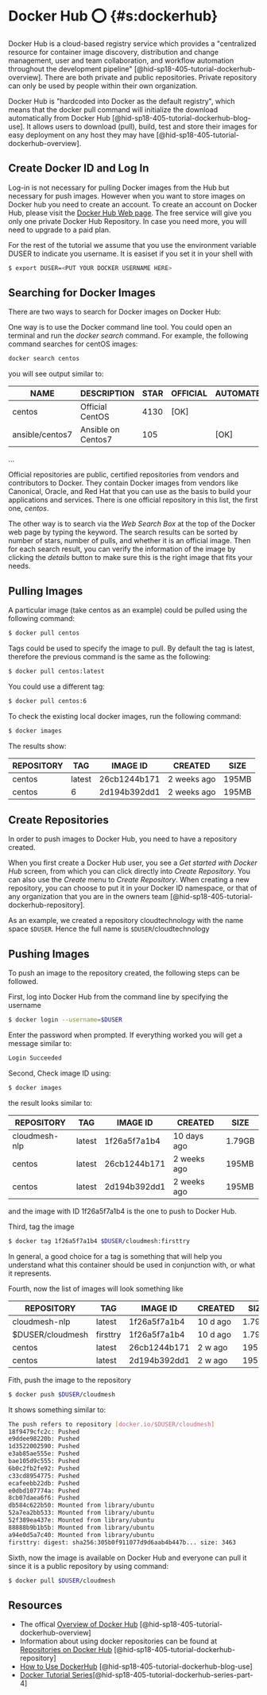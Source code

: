 # Docker Hub :o: {#s:dockerhub}


Docker Hub is a cloud-based registry service which provides a
"centralized resource for container image discovery, distribution and
change management, user and team collaboration, and workflow
automation throughout the development
pipeline" [@hid-sp18-405-tutorial-dockerhub-overview]. There are both
private and public repositories. Private repository can only be used
by people within their own organization.

Docker Hub is "hardcoded into Docker as the default registry", which
means that the docker pull command will initialize the download
automatically from Docker Hub
[@hid-sp18-405-tutorial-dockerhub-blog-use]. It allows users to
download (pull), build, test and store their images for easy
deployment on any host they may
have [@hid-sp18-405-tutorial-dockerhub-overview].

## Create Docker ID and Log In 

Log-in is not necessary for pulling Docker images from the Hub but
necessary for push images. However when you want to store images on
Docker hub you need to create an account. To create an account on Docker
Hub, please visit the [Docker Hub Web page](https://hub.docker.com/).
The free service will give you only one private Docker Hub Repository.
In case you need more, you will need to upgrade to a paid plan.

For the rest of the tutorial we assume that you use the environment
variable DUSER to indicate you username. It is easiset if you set it in
your shell with

```bash
$ export DUSER=<PUT YOUR DOCKER USERNAME HERE> 
```

## Searching for Docker Images

There are two ways to search for Docker images on Docker Hub:

One way is to use the Docker command line tool. You could open an
terminal and run the *docker search* command. For example, the following
command searches for centOS images:

```bash
docker search centos
```

you will see output similar to:

| NAME            | DESCRIPTION        | STAR | OFFICIAL | AUTOMATED |
|-----------------|--------------------|------|----------|-----------|
| centos          | Official CentOS    | 4130 | [OK]     |           |
| ansible/centos7 | Ansible on Centos7 | 105  |          | [OK]      |

...


Official repositories are public, certified repositories from vendors
and contributors to Docker. They contain Docker images from vendors like
Canonical, Oracle, and Red Hat that you can use as the basis to build
your applications and services. There is one official repository in this
list, the first one, *centos*.

The other way is to search via the *Web Search Box* at the top of the
Docker web page by typing the keyword. The search results can be sorted
by number of stars, number of pulls, and whether it is an official
image. Then for each search result, you can verify the information of
the image by clicking the *details* button to make sure this is the
right image that fits your needs.

## Pulling Images

A particular image (take centos as an example) could be pulled using the
following command:

```bash
$ docker pull centos
```
Tags could be used to specify the image to pull. By default the tag is
latest, therefore the previous command is the same as the following:

```bash
$ docker pull centos:latest
```

You could use a different tag:

```bash
$ docker pull centos:6
```

To check the existing local docker images, run the following command:

```bash
$ docker images
```

The results show:

| REPOSITORY | TAG    | IMAGE ID     | CREATED     | SIZE  |
|------------|--------|--------------|-------------|-------|
| centos     | latest | 26cb1244b171 | 2 weeks ago | 195MB |
| centos     | 6      | 2d194b392dd1 | 2 weeks ago | 195MB |


## Create Repositories

In order to push images to Docker Hub, you need to have a repository
created.

When you first create a Docker Hub user, you see a *Get started with
Docker Hub* screen, from which you can click directly into *Create
Repository*. You can also use the *Create* menu to *Create Repository*.
When creating a new repository, you can choose to put it in your Docker
ID namespace, or that of any organization that you are in the owners
team [@hid-sp18-405-tutorial-dockerhub-repository].

As an example, we created a repository cloudtechnology with the name
space `$DUSER`. Hence the full name is `$DUSER`/cloudtechnology

## Pushing Images

To push an image to the repository created, the following steps can be
followed.

First, log into Docker Hub from the command line by specifying the username

```bash
$ docker login --username=$DUSER
```
          
Enter the password when prompted. If everything worked you will get
a message similar to:

```bash
Login Succeeded
```

Second, Check image ID using:

```bash
$ docker images
```

the result looks similar to:

| REPOSITORY    | TAG    | IMAGE ID     | CREATED     | SIZE   |
|---------------|--------|--------------|-------------|--------|
| cloudmesh-nlp | latest | 1f26a5f7a1b4 | 10 days ago | 1.79GB |
| centos        | latest | 26cb1244b171 | 2 weeks ago | 195MB  |
| centos        | latest | 2d194b392dd1 | 2 weeks ago | 195MB  |

and the image with ID 1f26a5f7a1b4 is the one to push to Docker Hub.

Third, tag the image

```bash
$ docker tag 1f26a5f7a1b4 $DUSER/cloudmesh:firsttry
```

In general, a good choice for a tag is something that will help you
understand what this container should be used in conjunction with, or
what it represents.

Fourth, now the list of images will look something like

| REPOSITORY       | TAG      | IMAGE ID     | CREATED  | SIZE   |
|------------------|----------|--------------|----------|--------|
| cloudmesh-nlp    | latest   | 1f26a5f7a1b4 | 10 d ago | 1.79GB |
| $DUSER/cloudmesh | firsttry | 1f26a5f7a1b4 | 10 d ago | 1.79GB |
| centos           | latest   | 26cb1244b171 | 2 w ago  |  195MB |
| centos           | latest   | 2d194b392dd1 | 2 w ago  |  195MB |

Fith, push the image to the repository

```bash
$ docker push $DUSER/cloudmesh
```

It shows something similar to:

```bash
The push refers to repository [docker.io/$DUSER/cloudmesh]
18f9479cfc2c: Pushed 
e9ddee98220b: Pushed 
1d3522002590: Pushed 
e3ab85ae555e: Pushed 
bae105d9c555: Pushed 
6b0c2fb2fe92: Pushed 
c33cd8954775: Pushed 
ecafeebb22db: Pushed 
e0dbd107774a: Pushed 
8cb07daea6f6: Pushed 
db584c622b50: Mounted from library/ubuntu 
52a7ea2bb533: Mounted from library/ubuntu 
52f389ea437e: Mounted from library/ubuntu 
88888b9b1b5b: Mounted from library/ubuntu 
a94e0d5a7c40: Mounted from library/ubuntu 
firsttry: digest: sha256:305b0f911077d9d6aab4b447b... size: 3463
```

Sixth, now the image is available on Docker Hub and everyone can pull it
since it is a public repository by using command:

```bash
$ docker pull $DUSER/cloudmesh
```
          
## Resources

* The offical
  [Overview of Docker Hub](https://docs.docker.com/docker-hub/#use-official-repositories)
  [@hid-sp18-405-tutorial-dockerhub-overview]
* Information about using docker repositories can be found at
  [Repositories on Docker Hub](https://docs.docker.com/docker-hub/repos/)
  [@hid-sp18-405-tutorial-dockerhub-repository]
* [How to Use DockerHub](https://www.linux.com/blog/learn/intro-to-linux/2018/1/how-use-dockerhub)
  [@hid-sp18-405-tutorial-dockerhub-blog-use]
* [Docker Tutorial Series](https://rominirani.com/docker-tutorial-series-part-4-docker-hub-b51fb545dd8e)[@hid-sp18-405-tutorial-dockerhub-series-part-4]
